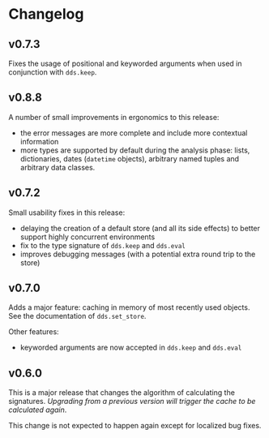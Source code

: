 # Changelog

## v0.7.3

Fixes the usage of positional and keyworded arguments when used in conjunction
with `dds.keep`. 

## v0.8.8

A number of small improvements in ergonomics to this release:

* the error messages are more complete and include more contextual information
* more types are supported by default during the analysis phase: lists, dictionaries, 
dates (`datetime` objects), arbitrary named tuples and arbitrary data classes.

## v0.7.2

Small usability fixes in this release:

* delaying the creation of a default store (and all its side effects) to better support highly concurrent environments
* fix to the type signature of `dds.keep` and `dds.eval`
* improves debugging messages (with a potential extra round trip to the store)

## v0.7.0

Adds a major feature: caching in memory of most recently used objects. See the documentation of 
`dds.set_store`.

Other features:

* keyworded arguments are now accepted in `dds.keep` and `dds.eval`

## v0.6.0

This is a major release that changes
the algorithm of calculating the signatures. 
*Upgrading from a previous version will trigger the cache to be calculated again*.

This change is not expected to happen again except for localized bug fixes.